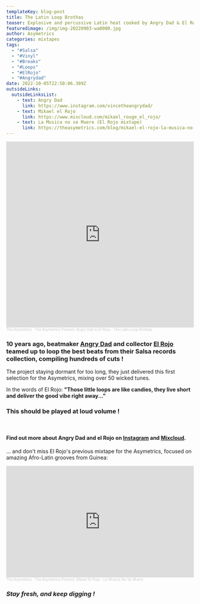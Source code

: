 ```yaml
---
templateKey: blog-post
title: The Latin Loop Brothas
teaser: Explosive and percussive Latin heat cooked by Angry Dad & El Rojo !
featuredimage: /img/img-20220903-wa0000.jpg
author: Asymetrics
categories: mixtapes
tags:
  - "#Salsa"
  - "#Vinyl"
  - "#Breaks"
  - "#Loops"
  - "#ElRojo"
  - "#Angrydad"
date: 2022-10-05T22:50:06.309Z
outsideLinks:
  outsideLinksList:
    - text: Angry Dad
      link: https://www.instagram.com/vincetheangrydad/
    - text: Mikael el Rojo
      link: https://www.mixcloud.com/mikael_rouge_el_rojo/
    - text: La Musica no se Muere (El Rojo mixtape)
      link: https://theasymetrics.com/blog/mikael-el-rojo-la-musica-no-se-muere/
---
```

<iframe width="100%" height="500" scrolling="no" frameborder="no" allow="autoplay" src="https://w.soundcloud.com/player/?url=https%3A//api.soundcloud.com/tracks/1354233670&color=%23ff5500&auto_play=false&hide_related=false&show_comments=true&show_user=true&show_reposts=false&show_teaser=true&visual=true"></iframe><div style="font-size: 10px; color: #cccccc;line-break: anywhere;word-break: normal;overflow: hidden;white-space: nowrap;text-overflow: ellipsis; font-family: Interstate,Lucida Grande,Lucida Sans Unicode,Lucida Sans,Garuda,Verdana,Tahoma,sans-serif;font-weight: 100;"><a href="https://soundcloud.com/the-asymetrics" title="The Asymetrics" target="_blank" style="color: #cccccc; text-decoration: none;">The Asymetrics</a> · <a href="https://soundcloud.com/the-asymetrics/the-asymetrics-present-angry-dad-el-rojo-the-latin-loop-brothas" title="The Asymetrics Present: Angry Dad &amp; El Rojo - The Latin Loop Brothas" target="_blank" style="color: #cccccc; text-decoration: none;">The Asymetrics Present: Angry Dad &amp; El Rojo - The Latin Loop Brothas</a></div>

### 10 years ago, beatmaker [Angry Dad](https://www.instagram.com/vincetheangrydad/) and collector [El Rojo](https://www.instagram.com/mikael_james_rouge/) teamed up to loop the best beats from their Salsa records collection, compiling hundreds of cuts !

The project staying dormant for too long, they just delivered this first selection for the Asymetrics, mixing over 50 wicked tunes.

In the words of El Rojo: **"Those little loops are like candies, they live short and deliver the good vibe right away..."**

### This should be played at loud volume !

<br>

#### Find out more about Angry Dad and el Rojo on [Instagram](https://www.instagram.com/vincetheangrydad/) and [Mixcloud](https://www.mixcloud.com/mikael_rouge_el_rojo/).

... and don't miss El Rojo's previous mixtape for the Asymetrics, focused on amazing Afro-Latin grooves from Guinea:

<iframe width="100%" height="300" scrolling="no" frameborder="no" allow="autoplay" src="https://w.soundcloud.com/player/?url=https%3A//api.soundcloud.com/tracks/1260032539&color=%23ff5500&auto_play=false&hide_related=false&show_comments=true&show_user=true&show_reposts=false&show_teaser=true&visual=true"></iframe><div style="font-size: 10px; color: #cccccc;line-break: anywhere;word-break: normal;overflow: hidden;white-space: nowrap;text-overflow: ellipsis; font-family: Interstate,Lucida Grande,Lucida Sans Unicode,Lucida Sans,Garuda,Verdana,Tahoma,sans-serif;font-weight: 100;"><a href="https://soundcloud.com/the-asymetrics" title="The Asymetrics" target="_blank" style="color: #cccccc; text-decoration: none;">The Asymetrics</a> · <a href="https://soundcloud.com/the-asymetrics/the-asymetrics-present-mikael-el-rojo-la-musica-no-se-muere" title="The Asymetrics Present: Mikael El Rojo - La Musica No Se Muere" target="_blank" style="color: #cccccc; text-decoration: none;">The Asymetrics Present: Mikael El Rojo - La Musica No Se Muere</a></div>

### *Stay fresh, and keep digging !*